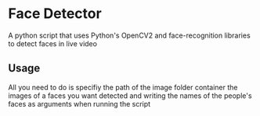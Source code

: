 # Face Detector

A python script that uses Python's OpenCV2 and face-recognition libraries to detect faces in live video

## Usage

All you need to do is specifiy the path of the image folder container the images of a faces you want detected and writing the names of the people's faces as arguments when running the script 
